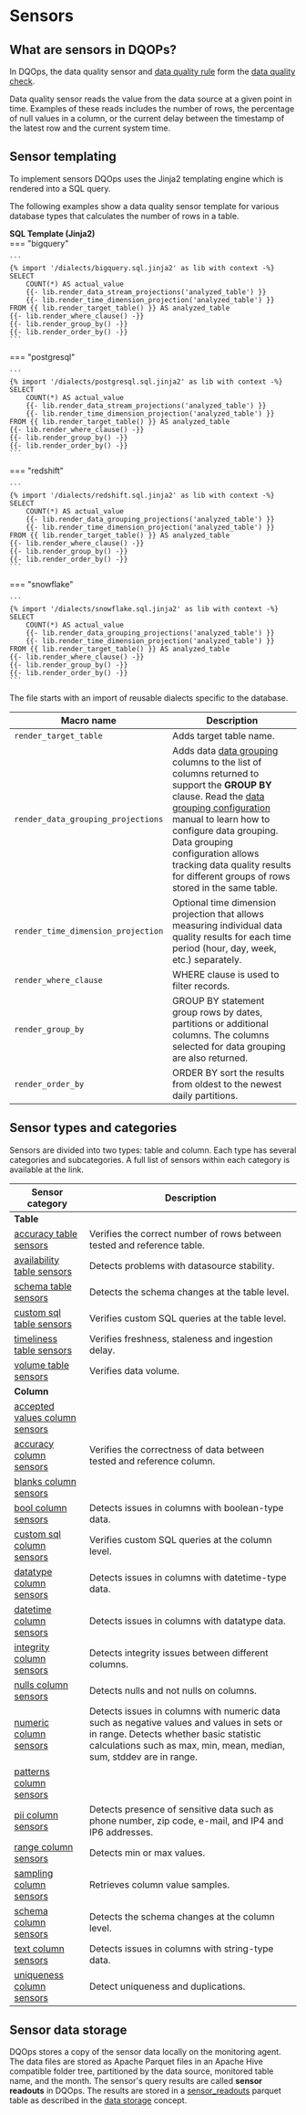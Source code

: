 # Sensors

## What are sensors in DQOPs?

In DQOps, the data quality sensor and [data quality rule](../rules/rules.md) form the [data quality check](../checks/index.md).

Data quality sensor reads the value from the data source at a given point in time. Examples of these reads includes the
number of rows, the percentage of null values in a column, or the current delay between the timestamp of the latest row
and the current system time.

## Sensor templating

To implement sensors DQOps uses the Jinja2 templating engine which is rendered into a SQL query.

The following examples show a data quality sensor template for various database types that calculates the number of rows
in a table.

**SQL Template (Jinja2)**  
=== "bigquery"

    ```
    {% import '/dialects/bigquery.sql.jinja2' as lib with context -%}
    SELECT
        COUNT(*) AS actual_value
        {{- lib.render_data_stream_projections('analyzed_table') }}
        {{- lib.render_time_dimension_projection('analyzed_table') }}
    FROM {{ lib.render_target_table() }} AS analyzed_table
    {{- lib.render_where_clause() -}}
    {{- lib.render_group_by() -}}
    {{- lib.render_order_by() -}}
    ```
=== "postgresql"

    ```
    {% import '/dialects/postgresql.sql.jinja2' as lib with context -%}
    SELECT
        COUNT(*) AS actual_value
        {{- lib.render_data_stream_projections('analyzed_table') }}
        {{- lib.render_time_dimension_projection('analyzed_table') }}
    FROM {{ lib.render_target_table() }} AS analyzed_table
    {{- lib.render_where_clause() -}}
    {{- lib.render_group_by() -}}
    {{- lib.render_order_by() -}}
    ```
=== "redshift"

    ```
    {% import '/dialects/redshift.sql.jinja2' as lib with context -%}
    SELECT
        COUNT(*) AS actual_value
        {{- lib.render_data_grouping_projections('analyzed_table') }}
        {{- lib.render_time_dimension_projection('analyzed_table') }}
    FROM {{ lib.render_target_table() }} AS analyzed_table
    {{- lib.render_where_clause() -}}
    {{- lib.render_group_by() -}}
    {{- lib.render_order_by() -}}
    ```
=== "snowflake"

    ```
    {% import '/dialects/snowflake.sql.jinja2' as lib with context -%}
    SELECT
        COUNT(*) AS actual_value
        {{- lib.render_data_grouping_projections('analyzed_table') }}
        {{- lib.render_time_dimension_projection('analyzed_table') }}
    FROM {{ lib.render_target_table() }} AS analyzed_table
    {{- lib.render_where_clause() -}}
    {{- lib.render_group_by() -}}
    {{- lib.render_order_by() -}}
    ```
The file starts with an import of reusable dialects specific to the database.


| Macro name                         | Description                                                                                                                                                                                                                                                                                                                                                                                                                  |
|------------------------------------|------------------------------------------------------------------------------------------------------------------------------------------------------------------------------------------------------------------------------------------------------------------------------------------------------------------------------------------------------------------------------------------------------------------------------|
| `render_target_table`              | Adds target table name.                                                                                                                                                                                                                                                                                                                                                                                                      |
| `render_data_grouping_projections` | Adds data [data grouping](../data-grouping/data-grouping.md) columns to the list of columns returned to support the **GROUP BY** clause. Read the [data grouping configuration](../../working-with-dqo/set-up-data-grouping-for-data-quality-checks.md) manual to learn how to configure data grouping. Data grouping configuration allows tracking data quality results for different groups of rows stored in the same table. |
| `render_time_dimension_projection` | Optional time dimension projection that allows measuring individual data quality results for each time period (hour, day, week, etc.) separately.                                                                                                                                                                                                                                                                            |
| `render_where_clause`              | WHERE clause is used to filter records.                                                                                                                                                                                                                                                                                                                                                                                      |
| `render_group_by`                  | GROUP BY statement group rows by dates, partitions or additional columns. The columns selected for data grouping are also returned.                                                                                                                                                                                                                                                                                          |
| `render_order_by`                  | ORDER BY sort the results from oldest to the newest daily partitions.                                                                                                                                                                                                                                                                                                                                                        |


## Sensor types and categories

Sensors are divided into two types: table and column. Each type has several categories and subcategories.
A full list of sensors within each category is available at the link.
 
| Sensor category                                                                                    | Description                                                                                                                                                                                                |
|----------------------------------------------------------------------------------------------------|------------------------------------------------------------------------------------------------------------------------------------------------------------------------------------------------------------|
| **Table**                                                                                          |                                                                                                                                                                                                            |
| [accuracy table sensors](../../reference/sensors/table/accuracy-table-sensors.md)                  | Verifies the correct number of rows between tested and reference table.                                                                                                                                    |
| [availability table sensors](../../reference/sensors/table/availability-table-sensors.md)          | Detects problems with datasource stability.                                                                                                                                                                |
| [schema table sensors](../../reference/sensors/table/schema-table-sensors.md)                      | Detects the schema changes at the table level.                                                                                                                                                             |
| [custom sql table sensors](../../reference/sensors/table/custom_sql-table-sensors.md)              | Verifies custom SQL queries at the table level.                                                                                                                                                            |
| [timeliness table sensors](../../reference/sensors/table/timeliness-table-sensors.md)              | Verifies freshness, staleness and ingestion delay.                                                                                                                                                         |
| [volume table sensors](../../reference/sensors/table/volume-table-sensors.md)                      | Verifies data volume.                                                                                                                                                                                      |
| **Column**                                                                                         |                                                                                                                                                                                                            |
| [accepted values column sensors](../../reference/sensors/column/accepted_values-column-sensors.md) |                                                                                                                                                                                                            |
| [accuracy column sensors](../../reference/sensors/column/accuracy-column-sensors.md)               | Verifies the correctness of data between tested and reference column.                                                                                                                                      |
| [blanks column sensors](../../reference/sensors/column/blanks-column-sensors.md)                   |                                                                                                                                                                                                            |
| [bool column sensors](../../reference/sensors/column/bool-column-sensors.md)                       | Detects issues in columns with boolean-type data.                                                                                                                                                          |
| [custom sql column sensors](../../reference/sensors/column/custom_sql-column-sensors.md)           | Verifies custom SQL queries at the column level.                                                                                                                                                           |
| [datatype column sensors](../../reference/sensors/column/datatype-column-sensors.md)               | Detects issues in columns with datetime-type data.                                                                                                                                                         |
| [datetime column sensors](../../reference/sensors/column/datetime-column-sensors.md)               | Detects issues in columns with datatype data.                                                                                                                                                              |
| [integrity column sensors](../../reference/sensors/column/integrity-column-sensors.md)             | Detects integrity issues between different columns.                                                                                                                                                        |
| [nulls column sensors](../../reference/sensors/column/nulls-column-sensors.md)                     | Detects nulls and not nulls on columns.                                                                                                                                                                    |
| [numeric column sensors](../../reference/sensors/column/numeric-column-sensors.md)                 | Detects issues in columns with numeric data such as negative values and values in sets or in range. Detects whether basic statistic calculations such as max, min, mean, median, sum, stddev are in range. |
| [patterns column sensors](../../reference/sensors/column/patterns-column-sensors.md)               |                                                                                                                                                                                                            |
| [pii column sensors](../../reference/sensors/column/pii-column-sensors.md)                         | Detects presence of sensitive data such as phone number, zip code, e-mail, and IP4 and IP6 addresses.                                                                                                      |
| [range column sensors](../../reference/sensors/column/range-column-sensors.md)                     | Detects min or max values.                                                                                                                                                                                 |
| [sampling column sensors](../../reference/sensors/column/sampling-column-sensors.md)               | Retrieves column value samples.                                                                                                                                                                            |
| [schema column sensors](../../reference/sensors/column/schema-column-sensors.md)                   | Detects the schema changes at the column level.                                                                                                                                                            |
| [text column sensors](../../reference/sensors/column/text-column-sensors.md)                       | Detects issues in columns with string-type data.                                                                                                                                                           |
| [uniqueness column sensors](../../reference/sensors/column/uniqueness-column-sensors.md)           | Detect uniqueness and duplications.                                                                                                                                                                        |


## Sensor data storage

DQOps stores a copy of the sensor data locally on the monitoring agent. The data files are stored as Apache Parquet files
in an Apache Hive compatible folder tree, partitioned by the data source, monitored table name, and the month.
The sensor's query results are called **sensor readouts** in DQOps. The results are stored
in a [sensor_readouts](../../reference/parquetfiles/sensor_readouts.md) parquet table as described in
the [data storage](../data-storage-of-data-quality-results.md) concept.

